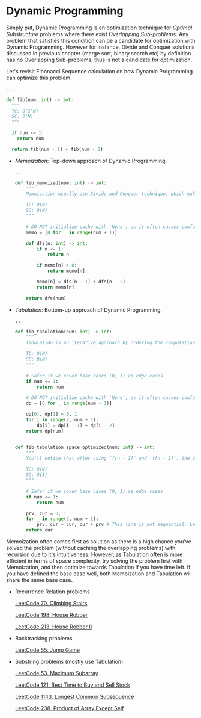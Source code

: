 # Dynamic Programming

Simply put, Dynamic Programming is an optimization technique for _Optimal Substructure_ problems where there exist _Overlapping Sub-problems_.
Any problem that satisfies this condition can be a candidate for optimization with Dynamic Programming.
However for instance, Divide and Conquer solutions discussed in previous chapter (merge sort, binary search etc) by definition has no Overlapping Sub-problems, thus is not a candidate for optimization.

Let's revisit Fibonacci Sequence calculation on how Dynamic Programming can optimize this problem.

```python
...

def fib(num: int) -> int:
  """
  TC: O(2^N)
  SC: O(N)
  """

  if num <= 1:
    return num

  return fib(num - 1) + fib(num - 2)
```

- _Memoization_:
  Top-down approach of Dynamic Programming.

    ```python
    ...

    def fib_memoized(num: int) -> int:
        """
        Memoization usually use Divide and Conquer technique, which makes recursion a popular choice

        TC: O(N)
        SC: O(N)
        """

        # DO NOT initialize cache with 'None', as it often causes confusion when compared in conditional statements with 'False' and 0
        memo = [0 for _ in range(num + 1)]

        def dfs(n: int) -> int:
            if n <= 1:
                return n

            if memo[n] > 0:
                return memo[n]
  
            memo[n] = dfs(n - 1) + dfs(n - 2)
            return memo[n]

        return dfs(num)
    ```

- _Tabulation_:
  Bottom-up approach of Dynamic Programming.

    ```python
    ...
  
    def fib_tabulation(num: int) -> int:
        """
        Tabulation is an iterative approach by ordering the computation bottom-up

        TC: O(N)
        SC: O(N)
        """

        # Safer if we cover base cases (0, 1) as edge cases
        if num <= 1:
            return num
  
        # DO NOT initialize cache with 'None', as it often causes confusion when compared in conditional statements with 'False' and 0
        dp = [0 for _ in range(num + 1)]
  
        dp[0], dp[1] = 0, 1
        for i in range(2, num + 1):
            dp[i] = dp[i - 1] + dp[i - 2]
        return dp[num]


    def fib_tabulation_space_optimized(num: int) -> int:
        """
        You'll notice that after using `f[n - 1]` and `f[n - 2]`, the values are not used afterward therefore, we can further optimize space as below.

        TC: O(N)
        SC: O(1)
        """

        # Safer if we cover base cases (0, 1) as edge cases
        if num <= 1:
            return num

        prv, cur = 0, 1
        for _ in range(2, num + 1):
            prv, cur = cur, cur + prv # This line is not sequential. Left-side 'prv' and right-side 'prv' is same value
        return cur
    ```

Memoization often comes first as solution as there is a high chance you've solved the problem (without caching the overlapping problems) with recursion due to it's intuitiveness.
However, as Tabulation often is more efficient in terms of space complexity, try solving the problem first with Memoization, and then optimize towards Tabulation if you have time left.
If you have defined the base case well, both Memoization and Tabulation will share the same base case.

- Recurrence Relation problems

    [LeetCode 70. Climbing Stairs](https://leetcode.com/problems/climbing-stairs)
    
    [LeetCode 198. House Robber](https://leetcode.com/problems/house-robber)
    
    [LeetCode 213. House Robber II](https://leetcode.com/problems/house-robber-ii)

- Backtracking problems

    [LeetCode 55. Jump Game](https://leetcode.com/problems/jump-game)

- Substring problems (mostly use Tabulation)

    [LeetCode 53. Maximum Subarray](https://leetcode.com/problems/maximum-subarray)
    
    [LeetCode 121. Best Time to Buy and Sell Stock](https://leetcode.com/problems/best-time-to-buy-and-sell-stock)
    
    [LeetCode 1143. Longest Common Subsequence](https://leetcode.com/problems/longest-common-subsequence)
    
    [LeetCode 238. Product of Array Except Self](https://leetcode.com/problems/product-of-array-except-self)
